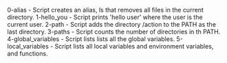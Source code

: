 0-alias - Script creates an alias, ls that removes all files in the current directory.
1-hello_you - Script prints 'hello user' where the user is the current user.
2-path - Script adds the directory /action to the PATH as the last directory.
3-paths -  Script counts the number of directories in th PATH.
4-global_variables - Script lists lists all the global variables.
5-local_variables - Script lists all local variables and environment variables, and functions.

